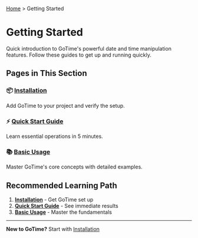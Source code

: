 [Home](../README.md) > Getting Started

# Getting Started

Quick introduction to GoTime's powerful date and time manipulation features. Follow these guides to get up and running quickly.

## Pages in This Section

### 📦 [Installation](installation.md)
Add GoTime to your project and verify the setup.

### ⚡ [Quick Start Guide](quick-start.md)
Learn essential operations in 5 minutes.

### 📚 [Basic Usage](basic-usage.md)
Master GoTime's core concepts with detailed examples.

## Recommended Learning Path

1. **[Installation](installation.md)** - Get GoTime set up
2. **[Quick Start Guide](quick-start.md)** - See immediate results
3. **[Basic Usage](basic-usage.md)** - Master the fundamentals

---

**New to GoTime?** Start with [Installation](installation.md)
